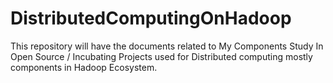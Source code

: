 # DistributedComputingOnHadoop
This repository will have the documents related to My Components Study In Open Source / Incubating  Projects used for Distributed computing mostly components in Hadoop Ecosystem.
